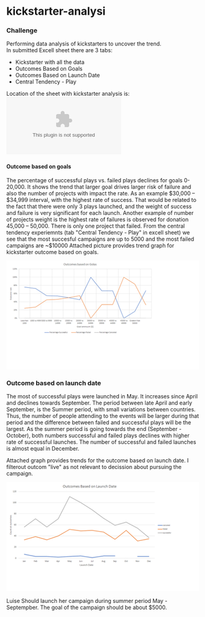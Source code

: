 # kickstarter-analysi
### Challenge

Performing data analysis of kickstarters to uncover the trend. </br>
In submitted Excell sheet there are 3 tabs: 
* Kickstarter with all the data
* Outcomes Based on Goals
* Outcomes Based on Launch Date
* Central Tendency - Play

Location of the sheet with kickstarter analysis is: 
![data-1-1-3-StarterBook.xlsb](https://github.com/tolewicz/kickstarter-analysi/blob/master/data-1-1-3-StarterBook.xlsb.xlsx)


#### Outcome based on goals
The percentage of successful plays vs. failed plays declines for goals 0-20,000. It shows the trend that larger goal drives larger risk of failure and also the number of projects with impact the rate. As an example $30,000 – $34,999 interval, with the highest rate of success. That would be related to the fact that there were only 3 plays launched, and the weight of success and failure is very significant for each launch. Another example of number of projects weight is the highest rate of failures is observed for donation 45,000 – 50,000. There is only one project that failed. From the central tendency experiemnts (tab "Central Tendency - Play" in excell sheet) we see that the most succesful campaigns are up to 5000 and the most failed campaigns are ~$10000
Attached picture provides trend graph for kickstarter outcome based on goals.

![Outcome Based on Goals](Outcomes%20Based%20on%20Goals.png)

### Outcome based on launch date
The most of successful plays were launched in May. It increases since April and declines towards September. The period between late April and early September, is the Summer period, with small variations between countries. Thus, the number of people attending to the events will be larger during that period and the difference between failed and successful plays will be the largest. As the summer period is going towards the end (September - October), both numbers successful and failed plays declines with higher rate of successful launches. The number of successful and failed launches is almost equal in December. </br>

Attached graph provides trends for the outcome based on launch date. I filterout outcom "live" as not relevant to decission about pursuing the campaign. 

![Outcome Based on Launch](Outcomes%20Based%20on%20Launch%20Date.png)

Luise Should launch her campaign during summer period May - Septempber. 
The goal of the campaign should be about $5000.

